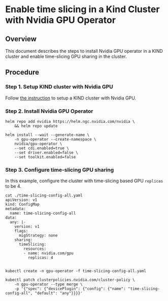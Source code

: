 # Enable time slicing in a Kind Cluster with Nvidia GPU Operator

## Overview

This document describes the steps to install Nvidia GPU operator in a KIND cluster and enable time-slicing GPU sharing in the cluster.

## Procedure

### Step 1. Setup KIND cluster with Nvidia GPU

Follow [the instruction](https://github.com/llm-operator/llm-operator/blob/main/docs/developments/build_kind_cluster_with_gpu.md) to setup a KIND cluster with Nvidia GPU.

### Step 2. Install Nvidia GPU Operator

```console
helm repo add nvidia https://helm.ngc.nvidia.com/nvidia \
    && helm repo update

helm install --wait --generate-name \
    -n gpu-operator --create-namespace \
    nvidia/gpu-operator \
    --set cdi.enabled=true \
    --set driver.enabled=false \
    --set toolkit.enabled=false 
```

### Step 3. Configure time-slicing GPU sharing

In this example, configure the cluster with time-slicing based GPU `replicas` to be 4.

```console
cat ./time-slicing-config-all.yaml 
apiVersion: v1
kind: ConfigMap
metadata:
  name: time-slicing-config-all
data:
  any: |-
    version: v1
    flags:
      migStrategy: none
    sharing:
      timeSlicing:
        resources:
        - name: nvidia.com/gpu
          replicas: 4


kubectl create -n gpu-operator -f time-slicing-config-all.yaml

kubectl patch clusterpolicies.nvidia.com/cluster-policy \
    -n gpu-operator --type merge \
    -p '{"spec": {"devicePlugin": {"config": {"name": "time-slicing-config-all", "default": "any"}}}}'
```